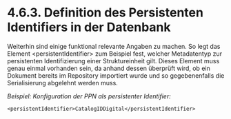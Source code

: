 # 4.6.3. Definition des Persistenten Identifiers in der Datenbank

Weiterhin sind einige funktional relevante Angaben zu machen. So legt das Element &lt;persistentIdentifier&gt; zum Beispiel fest, welcher Metadatentyp zur persistenten Identifizierung einer Struktureinheit gilt. Dieses Element muss genau einmal vorhanden sein, da anhand dessen überprüft wird, ob ein Dokument bereits im Repository importiert wurde und so gegebenenfalls die Serialisierung abgelehnt werden muss.

_Beispiel: Konfiguration der PPN als persistenter Identifier:_

```markup
<persistentIdentifier>CatalogIDDigital</persistentIdentifier>
```

